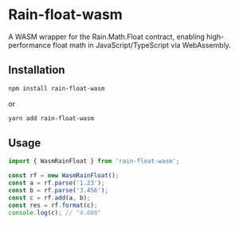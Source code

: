 # Rain-float-wasm

A WASM wrapper for the Rain.Math.Float contract, enabling high-performance float math in JavaScript/TypeScript via WebAssembly.

## Installation

```bash
npm install rain-float-wasm
```


or
```bash
yarn add rain-float-wasm
```

## Usage

```js
import { WasmRainFloat } from 'rain-float-wasm';

const rf = new WasmRainFloat();
const a = rf.parse('1.23');
const b = rf.parse('3.456');
const c = rf.add(a, b);
const res = rf.format(c);
console.log(c); // "4.686"
```

